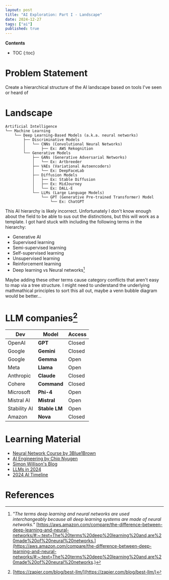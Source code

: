 ```yaml
---
layout: post
title: "AI Exploration: Part I - Landscape"
date: 2024-12-27
tags: ["ai"]
published: true
---
```


**Contents**
* TOC
{:toc}

# Problem Statement

Create a hierarchical structure of the AI landscape based on tools I've seen or heard of

# Landscape

```
Artificial Intelligence
└── Machine Learning
    └── Deep Learning-Based Models (a.k.a. neural networks)
        ├── Discriminative Models
        │   └── CNNs (Convolutional Neural Networks)  
        │       ├── Ex: AWS Rekognition    
        └── Generative Models
            ├── GANs (Generative Adversarial Networks)
            │   └── Ex: Artbreeder                
            ├── VAEs (Variational Autoencoders)
            │   └── Ex: DeepFaceLab              
            ├── Diffusion Models
            │   ├── Ex: Stable Diffusion
            │   ├── Ex: MidJourney
            │   └── Ex: DALL-E
            └── LLMs (Large Language Models)
                └── GPT (Generative Pre-trained Transformer) Model
                    └── Ex: ChatGPT            
```                           

This AI hierarchy is likely incorrect. Unfortunately I don't know enough about the field to be able to sus out the distinctions, but this will work as a template. I got hard stuck with including the following terms in the hierarchy: 

* Generative AI
* Supervised learning
* Semi-supervised learning
* Self-supervised learning
* Unsupervised learning
* Reinforcement learning
* Deep learning vs Neural networks[^1]

Maybe adding these other terms cause category conflicts that aren't easy to map via a tree structure. I might need to understand the underlying mathmathical principles to sort this all out, maybe a venn bubble diagram would be better...

# LLM companies[^2]

| **Dev**       | **Model**     | **Access** |
|---------------|---------------|------------|
| OpenAI        | **GPT**       | Closed     |
| Google        | **Gemini**    | Closed     |
| Google        | **Gemma**     | Open       |
| Meta          | **Llama**     | Open       |
| Anthropic     | **Claude**    | Closed     |
| Cohere        | **Command**   | Closed     |
| Microsoft     | **Phi-4**     | Open       |
| Mistral AI    | **Mistral**   | Open       |
| Stability AI  | **Stable LM** | Open       |
| Amazon        | **Nova**      | Closed     |

# Learning Material

* [Neural Network Course by 3Blue1Brown](https://www.youtube.com/playlist?list=PLZHQObOWTQDNU6R1_67000Dx_ZCJB-3pi)
* [AI Engineering by Chip Nyugen](https://www.amazon.com/AI-Engineering-Building-Applications-Foundation-ebook/dp/B0DPLNK9GN/)
* [Simon Willison's Blog](https://simonwillison.net/tags/ai/)
* [LLMs in 2024](https://simonwillison.net/2024/Dec/31/llms-in-2024/#prompt-driven-app-generation-is-a-commodity-already)
* [2024 AI Timeline](https://huggingface.co/spaces/reach-vb/2024-ai-timeline)

# References

[^1]: *"The terms deep learning and neural networks are used interchangeably because all deep learning systems are made of neural networks."* [https://aws.amazon.com/compare/the-difference-between-deep-learning-and-neural-networks/#:~:text=The%20terms%20deep%20learning%20and,are%20made%20of%20neural%20networks.](https://aws.amazon.com/compare/the-difference-between-deep-learning-and-neural-networks/#:~:text=The%20terms%20deep%20learning%20and,are%20made%20of%20neural%20networks.)

[^2]: [https://zapier.com/blog/best-llm/](https://zapier.com/blog/best-llm/)